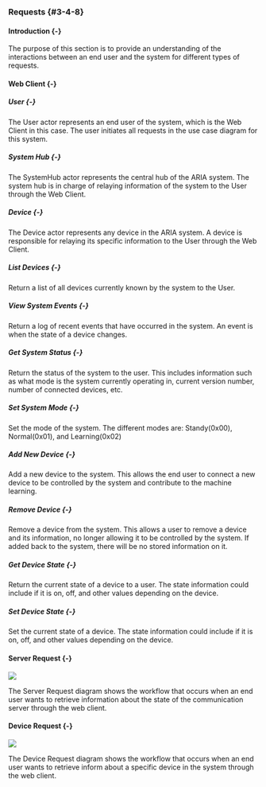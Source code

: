 ### Requests {#3-4-8}

#### Introduction {-}

The purpose of this section is to provide an understanding of the interactions between an end
user and the system for different types of requests.

#### Web Client {-}

##### User {-}

The User actor represents an end user of the system, which is the Web Client in this case. The
user initiates all requests in the use case diagram for this system.

##### System Hub {-}

The SystemHub actor represents the central hub of the ARIA system. The system hub is in charge
of relaying information of the system to the User through the Web Client.

##### Device {-}

The Device actor represents any device in the ARIA system. A device is responsible for relaying
its specific information to the User through the Web Client.

##### List Devices {-}
Return a list of all devices currently known by the system to the User.

##### View System Events {-}

Return a log of recent events that have occurred in the system. An event is when the state of
a device changes.

##### Get System Status {-}

Return the status of the system to the user. This includes information such as what mode is the
system currently operating in, current version number, number of connected devices, etc.

##### Set System Mode {-}

Set the mode of the system. The different modes are: Standy(0x00), Normal(0x01), and Learning(0x02)

##### Add New Device {-}

Add a new device to the system. This allows the end user to connect a new device to be controlled
by the system and contribute to the machine learning. 

##### Remove Device {-}

Remove a device from the system. This allows a user to remove a device and its information, no 
longer allowing it to be controlled by the system. If added back to the system, there will be no
stored information on it.

##### Get Device State {-}

Return the current state of a device to a user. The state information could include if it is on,
off, and other values depending on the device.

##### Set Device State {-}

Set the current state of a device. The state information could include if it is on, off, and other
values depending on the device.


#### Server Request {-}

![](./uml/ServerRequest.png)

The Server Request diagram shows the workflow that occurs when an end user wants to retrieve
information about the state of the communication server through the web client.

#### Device Request {-}

![](./uml/DeviceRequest.png)

The Device Request diagram shows the workflow that occurs when an end user wants to retrieve 
inform about a specific device in the system through the web client. 
